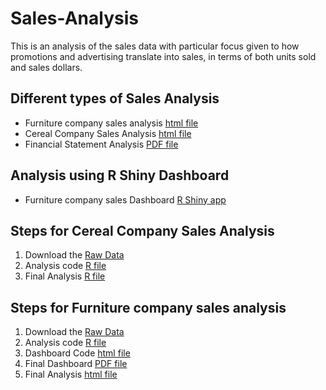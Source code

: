 # Sales-Analysis

This is an analysis of the sales data with particular focus given to how promotions and advertising translate into sales, in terms of both units sold and sales dollars.

## Different types of Sales Analysis
- Furniture company sales analysis [html file](https://rawgit.com/analyticswithali/Sales-Analysis/master/Furniture_company_sales_analysis.html)
- Cereal Company Sales Analysis [html file](https://rawgit.com/analyticswithali/Sales-Analysis/master/Cereal_Company_Sales_Analysis.html)
- Financial Statement Analysis [PDF file](https://rawgit.com/analyticswithali/Sales-Analysis/master/Financial%20Statement%20Analysis.pdf)

## Analysis using R Shiny Dashboard 
- Furniture company sales Dashboard [R Shiny app](https://analyticswithali.shinyapps.io/Profitability/)

## Steps for Cereal Company Sales Analysis
1. Download the [Raw Data](https://github.com/analyticswithali/Sales-Analysis/blob/master/MTP_Data.csv)
2. Analysis code [R file](https://github.com/analyticswithali/Sales-Analysis/blob/master/Cereal%20Company%20Sales%20Analysis.Rmd)
3. Final Analysis [R file](https://rawgit.com/analyticswithali/Sales-Analysis/master/Cereal_Company_Sales_Analysis.html)

## Steps for Furniture company sales analysis
1. Download the [Raw Data](https://github.com/analyticswithali/Sales-Analysis/blob/master/D7_Office.csv)
2. Analysis code [R file](https://github.com/analyticswithali/Sales-Analysis/blob/master/Furniture%20company%20sales%20analysis.Rmd)
3. Dashboard Code [html file](https://github.com/analyticswithali/Sales-Analysis/blob/master/Profitability.dashboard.R)
4. Final Dashboard [PDF file](https://analyticswithali.shinyapps.io/Profitability/)
5. Final Analysis [html file](https://rawgit.com/analyticswithali/Sales-Analysis/master/Furniture_company_sales_analysis.html)